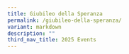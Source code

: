 ```yaml
---
title: Giubileo della Speranza
permalink: /giubileo-della-speranza/
variant: markdown
description: ""
third_nav_title: 2025 Events
---
```

